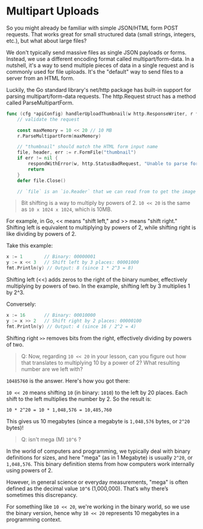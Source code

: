 # Multipart Uploads

So you might already be familiar with simple JSON/HTML form POST requests. That works great for small structured data (small strings, integers, etc.), but what about large files?

We don't typically send massive files as single JSON payloads or forms. Instead, we use a different encoding format called multipart/form-data. In a nutshell, it's a way to send multiple pieces of data in a single request and is commonly used for file uploads. It's the "default" way to send files to a server from an HTML form.

Luckily, the Go standard library's net/http package has built-in support for parsing multipart/form-data requests. The http.Request struct has a method called ParseMultipartForm.

```go
func (cfg *apiConfig) handlerUploadThumbnail(w http.ResponseWriter, r *http.Request) {
    // validate the request

	const maxMemory = 10 << 20 // 10 MB
	r.ParseMultipartForm(maxMemory)

	// "thumbnail" should match the HTML form input name
	file, header, err := r.FormFile("thumbnail")
	if err != nil {
		respondWithError(w, http.StatusBadRequest, "Unable to parse form file", err)
		return
	}
	defer file.Close()

	// `file` is an `io.Reader` that we can read from to get the image dataj
```

> Bit shifting is a way to multiply by powers of 2. `10 << 20` is the same as `10 x 1024 x 1024`, which is 10MB.

For example, in Go, << means "shift left," and >> means "shift right." Shifting left is equivalent to multiplying by powers of 2, while shifting right is like dividing by powers of 2.

Take this example:

```go
x := 1        // Binary: 00000001
y := x << 3   // Shift left by 3 places: 00001000
fmt.Println(y) // Output: 8 (since 1 * 2^3 = 8)
```

Shifting left (<<) adds zeros to the right of the binary number, effectively multiplying by powers of two. In the example, shifting left by 3 multiplies 1 by 2^3.

Conversely:

```go
x := 16       // Binary: 00010000
y := x >> 2   // Shift right by 2 places: 00000100
fmt.Println(y) // Output: 4 (since 16 / 2^2 = 4)
```

Shifting right `>>` removes bits from the right, effectively dividing by powers of two.

> Q: Now, regarding `10 << 20` in your lesson, can you figure out how that translates to multiplying 10 by a power of 2? What resulting number are we left with?

`10485760` is the answer. Here's how you got there:

`10 << 20` means shifting `10` (in binary: `1010`) to the left by 20 places. Each shift to the left multiplies the number by 2. So the result is:

`10 * 2^20 = 10 * 1,048,576 = 10,485,760`

This gives us 10 megabytes (since a megabyte is `1,048,576` bytes, or `2^20` bytes)!

> Q: isn't mega (M) `10^6` ?

In the world of computers and programming, we typically deal with binary definitions for sizes, and here "mega" (as in 1 Megabyte) is usually `2^20`, or `1,048,576`. This binary definition stems from how computers work internally using powers of 2.

However, in general science or everyday measurements, "mega" is often defined as the decimal value `10^6` (1,000,000). That’s why there’s sometimes this discrepancy.

For something like `10 << 20`, we're working in the binary world, so we use the binary version, hence why `10 << 20` represents 10 megabytes in a programming context.
